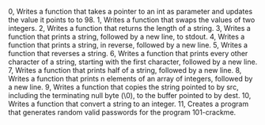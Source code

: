 0, Writes a function that takes a pointer to an int as parameter and updates the value it points to to 98.
1, Writes a function that swaps the values of two integers.
2, Writes a function that returns the length of a string.
3, Writes a function that prints a string, followed by a new line, to stdout.
4, Writes a function that prints a string, in reverse, followed by a new line.
5, Writes a function that reverses a string.
6, Writes a function that prints every other character of a string, starting with the first character, followed by a new line.
7, Writes a function that prints half of a string, followed by a new line.
8, Writes a function that prints n elements of an array of integers, followed by a new line.
9, Writes a function that copies the string pointed to by src, including the terminating null byte (\0), to the buffer pointed to by dest.
10, Writes a function that convert a string to an integer.
11, Creates a program that generates random valid passwords for the program 101-crackme.
